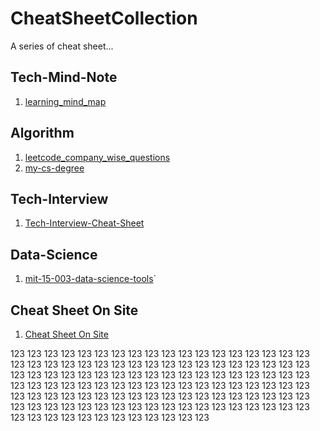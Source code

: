 <!--
 * @Author: yirufeng
 * @Date: 2021-12-01 09:27:39
 * @LastEditTime: 2021-12-01 21:35:18
 * @LastEditors: yirufeng
 * @Description: 
 * @FilePath: /CheatSheetCollection/README.md
-->
# CheatSheetCollection
A series of cheat sheet...

## Tech-Mind-Note
1. [learning_mind_map](https://github.com/0voice/learning_mind_map)

## Algorithm
1. [leetcode_company_wise_questions](https://github.com/MysteryVaibhav/leetcode_company_wise_questions)
2. [my-cs-degree](https://github.com/logancyang/my-cs-degree)

## Tech-Interview
1. [Tech-Interview-Cheat-Sheet](https://github.com/TSiege/Tech-Interview-Cheat-Sheet)

## Data-Science
1. [mit-15-003-data-science-tools](https://github.com/shervinea/mit-15-003-data-science-tools)`

## Cheat Sheet On Site
1. [Cheat Sheet On Site](https://devhints.io/)

123
123
123
123
123
123
123
123
123
123
123
123
123
123
123
123
123
123
123
123
123
123
123
123
123
123
123
123
123
123
123
123
123
123
123
123
123
123
123
123
123
123
123
123
123
123
123
123
123
123
123
123
123
123
123
123
123
123
123
123
123
123
123
123
123
123
123
123
123
123
123
123
123
123
123
123
123
123
123
123
123
123
123
123
123
123
123
123
123
123
123
123
123
123
123
123
123
123
123
123
123
123
123
123
123
123
123
123
123
123
123
123
123
123
123
123
123
123
123
123
